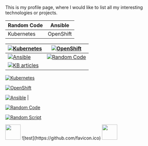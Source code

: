 This is my profile page, where I would like to list all my interesting technologies or projects.


Random Code | Ansible
----------| ----------
Kubernetes | OpenShift



[![Kubernetes](https://upload.wikimedia.org/wikipedia/commons/thumb/3/39/Kubernetes_logo_without_workmark.svg/200px-Kubernetes_logo_without_workmark.svg.png)](https://github.com/amitkarpe/kubernetes_exam) | [![OpenShift](https://upload.wikimedia.org/wikipedia/commons/thumb/3/3a/OpenShift-LogoType.svg/225px-OpenShift-LogoType.svg.png )](https://github.com/amitkarpe/openshift)
---|---
[![Ansible](https://upload.wikimedia.org/wikipedia/commons/thumb/2/24/Ansible_logo.svg/200px-Ansible_logo.svg.png)](https://github.com/amitkarpe/ansible)| [![Random Code](https://github.com/favicon.ico)](https://gitlab.com/amitkarpe)
[![KB articles](https://icon-library.net/images/knowledge-base-icon/knowledge-base-icon-3.jpg)](https://github.com/amitkarpe/kb) | 

[![Kubernetes](https://upload.wikimedia.org/wikipedia/commons/thumb/3/39/Kubernetes_logo_without_workmark.svg/200px-Kubernetes_logo_without_workmark.svg.png)](https://github.com/amitkarpe/kubernetes_exam) 

[![OpenShift](https://upload.wikimedia.org/wikipedia/commons/thumb/3/3a/OpenShift-LogoType.svg/225px-OpenShift-LogoType.svg.png )](https://github.com/amitkarpe/openshift)

[![Ansible](https://upload.wikimedia.org/wikipedia/commons/thumb/2/24/Ansible_logo.svg/200px-Ansible_logo.svg.png)](https://github.com/amitkarpe/ansible) | 



[![Random Code](https://about.gitlab.com/images/press/logo/png/gitlab-logo-gray-stacked-rgb.png)](https://gitlab.com/amitkarpe)

[![Random Script](https://github.com/favicon.ico)](https://github.com/amitkarpe/scripts)

<img src="https://github.com/favicon.ico" width="48">
![test](https://github.com/favicon.ico)
<img src="https://github.com/favicon.ico" width="48">
